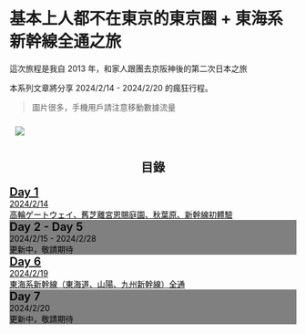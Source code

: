 # 基本上人都不在東京的東京圈 + 東海系新幹線全通之旅

這次旅程是我自 2013 年，和家人跟團去京阪神後的第二次日本之旅

本系列文章將分享 2024/2/14 - 2024/2/20 的瘋狂行程。

> 圖片很多，手機用戶請注意移動數據流量

<div style="margin: auto; width: 60vw; padding: 10px;">
    <img
        srcset="
            https://mingchang.tw/images/a1924fb9-f4a7-48c5-0181-d699b8841000/sm  360w,
            https://mingchang.tw/images/a1924fb9-f4a7-48c5-0181-d699b8841000/md  432w,
            https://mingchang.tw/images/a1924fb9-f4a7-48c5-0181-d699b8841000/lg  576w,
            https://mingchang.tw/images/a1924fb9-f4a7-48c5-0181-d699b8841000/xl  720w
            https://mingchang.tw/images/a1924fb9-f4a7-48c5-0181-d699b8841000/2xl 864w
            https://mingchang.tw/images/a1924fb9-f4a7-48c5-0181-d699b8841000/max 1080w
        " class="rounded-lg"
        src="https://mingchang.tw/images/a1924fb9-f4a7-48c5-0181-d699b8841000/lg"
    />
</div>

<h2 style="text-align: center">目錄</h2>

<div
    class="card bg-base-200 shadow-xl mb-5 lg:ml-20 lg:mr-20 rounded-lg select-none cursor-pointer hover:bg-base-300 transition-colors">
    <a
        href="/blog?filename=japan-travel-log-2024-d1.md"
        hx-get="/article?filename=japan-travel-log-2024-d1.md"
        hx-swap="transition:true show:window:top"
        hx-target="#content"
        hx-push-url="/blog?filename=japan-travel-log-2024-d1.md">
        <div class="card-body z-30" style="color: black">
            <div class="flex lg:flex-row flex-col gap-2">
                <h1 class="card-title grow transition-colors" style="font-size: 1.25rem; font-weight: 600; margin: 0">Day 1</h1>
                <h2 class="justify-end" style="font-size: .875rem; font-weight: normal; margin: 0">2024/2/14</h2>
            </div>
            <p style="font-size: revert; margin: 0"> 高輪ゲートウェイ、舊芝離宮恩賜庭園、秋葉原、新幹線初體驗 </p>
        </div>
    </a>
</div>

<div
    class="card shadow-xl mb-5 lg:ml-20 lg:mr-20 rounded-lg select-none cursor-pointer" style="background-color: gray">
    <a>
        <div class="card-body z-30" style="color: black">
            <div class="flex lg:flex-row flex-col gap-2">
                <h1 class="card-title grow transition-colors" style="font-size: 1.25rem; font-weight: 600; margin: 0">Day 2 - Day 5</h1>
                <h2 class="justify-end" style="font-size: .875rem; font-weight: normal; margin: 0">2024/2/15 - 2024/2/28</h2>
            </div>
            <p style="font-size: revert; margin: 0"> 更新中，敬請期待 </p>
        </div>
    </a>
</div>

<div
    class="card bg-base-200 shadow-xl mb-5 lg:ml-20 lg:mr-20 rounded-lg select-none cursor-pointer hover:bg-base-300 transition-colors">
    <a
        href="/blog?filename=japan-travel-log-2024-d6.md"
        hx-get="/article?filename=japan-travel-log-2024-d6.md"
        hx-swap="transition:true show:window:top"
        hx-target="#content"
        hx-push-url="/blog?filename=japan-travel-log-2024-d6.md">
        <div class="card-body z-30" style="color: black">
            <div class="flex lg:flex-row flex-col gap-2">
                <h1 class="card-title grow transition-colors" style="font-size: 1.25rem; font-weight: 600; margin: 0">Day 6</h1>
                <h2 class="justify-end" style="font-size: .875rem; font-weight: normal; margin: 0">2024/2/19</h2>
            </div>
            <p style="font-size: revert; margin: 0"> 東海系新幹線（東海道、山陽、九州新幹線）全通 </p>
        </div>
    </a>
</div>

<div
    class="card shadow-xl mb-5 lg:ml-20 lg:mr-20 rounded-lg select-none cursor-pointer" style="background-color: gray">
    <a>
        <div class="card-body z-30" style="color: black">
            <div class="flex lg:flex-row flex-col gap-2">
                <h1 class="card-title grow transition-colors" style="font-size: 1.25rem; font-weight: 600; margin: 0">Day 7</h1>
                <h2 class="justify-end" style="font-size: .875rem; font-weight: normal; margin: 0">2024/2/20</h2>
            </div>
            <p style="font-size: revert; margin: 0"> 更新中，敬請期待 </p>
        </div>
    </a>
</div>
